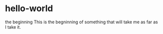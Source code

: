 # hello-world
the beginning 
This is the begninning of something that will take me as far as I take it.
